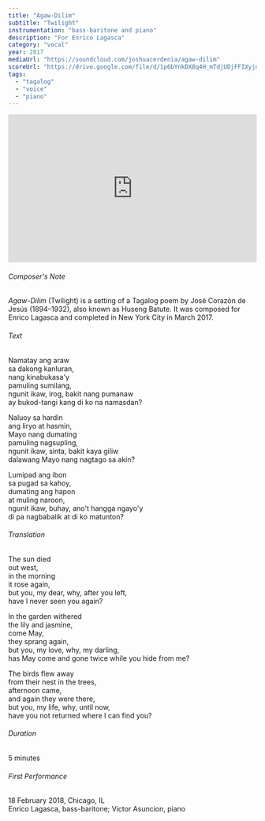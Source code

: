 ```yaml
---
title: "Agaw-Dilim"
subtitle: "Twilight"
instrumentation: "bass-baritone and piano"
description: "For Enrico Lagasca"
category: "vocal"
year: 2017
mediaUrl: "https://soundcloud.com/joshuacerdenia/agaw-dilim"
scoreUrl: "https://drive.google.com/file/d/1p6bYnkDX8q4H_mTdjUDjFFIXyjdLw3fT/view?usp=sharing"
tags:
  - "tagalog"
  - "voice"
  - "piano"
---
```


<iframe class="mb-3" width="100%" height="300" scrolling="no" frameborder="no" allow="autoplay" src="https://w.soundcloud.com/player/?url=https%3A//api.soundcloud.com/tracks/563545530&color=%234a4a4a&auto_play=false&hide_related=false&show_comments=true&show_user=true&show_reposts=false&show_teaser=true&visual=true"></iframe>

###### Composer's Note

_Agaw-Dilim_ (Twilight) is a setting of a Tagalog poem by José Corazón de Jesús (1894–1932), also known as Huseng Batute. It was composed for Enrico Lagasca and completed in New York City in March 2017.

###### Text

Namatay ang araw\
sa dakong kanluran,\
nang kinabukasa'y\
pamuling sumilang,\
ngunit ikaw, irog, bakit nang pumanaw\
ay bukod-tangi kang di ko na namasdan?

Naluoy sa hardin\
ang liryo at hasmin,\
Mayo nang dumating\
pamuling nagsupling,\
ngunit ikaw, sinta, bakit kaya giliw\
dalawang Mayo nang nagtago sa akin?

Lumipad ang ibon\
sa pugad sa kahoy,\
dumating ang hapon\
at muling naroon,\
ngunit ikaw, buhay, ano't hangga ngayo'y\
di pa nagbabalik at di ko matunton?

###### Translation

The sun died\
out west,\
in the morning\
it rose again,\
but you, my dear, why, after you left,\
have I never seen you again? 

In the garden withered\
the lily and jasmine,\
come May,\
they sprang again,\
but you, my love, why, my darling,\
has May come and gone twice while you hide from me?

The birds flew away\
from their nest in the trees,\
afternoon came,\
and again they were there,\
but you, my life, why, until now,\
have you not returned where I can find you?

###### Duration

5 minutes

###### First Performance

18 February 2018, Chicago, IL\
Enrico Lagasca, bass-baritone; Victor Asuncion, piano